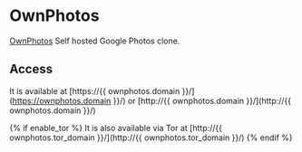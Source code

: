 # OwnPhotos

[OwnPhotos](https://github.com/hooram/ownphotos) Self hosted Google Photos clone.

## Access

It is available at [https://{{ ownphotos.domain }}/](https://ownphotos.domain }}/) or [http://{{ ownphotos.domain }}/](http://{{ ownphotos.domain }}/)

{% if enable_tor %}
It is also available via Tor at [http://{{ ownphotos.tor_domain }}/](http://{{ ownphotos.tor_domain }}/)
{% endif %}
